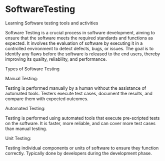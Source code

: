# SoftwareTesting
Learning Software testing tools and activities

Software Testing is a crucial process in software development, aiming to ensure that the software meets the required standards and functions as expected. It involves the evaluation of software by executing it in a controlled environment to detect defects, bugs, or issues. The goal is to identify any flaws before the software is released to the end users, thereby improving its quality, reliability, and performance.

Types of Software Testing

Manual Testing:

Testing is performed manually by a human without the assistance of automated tools. Testers execute test cases, document the results, and compare them with expected outcomes.

Automated Testing:

Testing is performed using automated tools that execute pre-scripted tests on the software. It is faster, more reliable, and can cover more test cases than manual testing.

Unit Testing:

Testing individual components or units of software to ensure they function correctly. Typically done by developers during the development phase.

